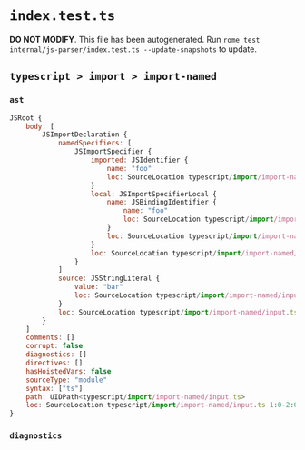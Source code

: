 # `index.test.ts`

**DO NOT MODIFY**. This file has been autogenerated. Run `rome test internal/js-parser/index.test.ts --update-snapshots` to update.

## `typescript > import > import-named`

### `ast`

```javascript
JSRoot {
	body: [
		JSImportDeclaration {
			namedSpecifiers: [
				JSImportSpecifier {
					imported: JSIdentifier {
						name: "foo"
						loc: SourceLocation typescript/import/import-named/input.ts 1:9-1:12 (foo)
					}
					local: JSImportSpecifierLocal {
						name: JSBindingIdentifier {
							name: "foo"
							loc: SourceLocation typescript/import/import-named/input.ts 1:9-1:12 (foo)
						}
						loc: SourceLocation typescript/import/import-named/input.ts 1:9-1:12
					}
					loc: SourceLocation typescript/import/import-named/input.ts 1:9-1:12
				}
			]
			source: JSStringLiteral {
				value: "bar"
				loc: SourceLocation typescript/import/import-named/input.ts 1:20-1:25
			}
			loc: SourceLocation typescript/import/import-named/input.ts 1:0-1:26
		}
	]
	comments: []
	corrupt: false
	diagnostics: []
	directives: []
	hasHoistedVars: false
	sourceType: "module"
	syntax: ["ts"]
	path: UIDPath<typescript/import/import-named/input.ts>
	loc: SourceLocation typescript/import/import-named/input.ts 1:0-2:0
}
```

### `diagnostics`

```

```
